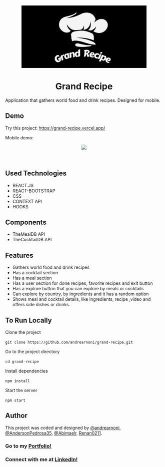 <p align="center">
  <img src="./src/images/grand.jpg" width="400px">
</p>

<h1 align="center">Grand Recipe</h1>

Application that gathers world food and drink recipes. Designed for mobile.

## Demo

Try this project: https://grand-recipe.vercel.app/<br>

Mobile demo: 

<p align="center">
  <img src="./src/videos/gif-mobile-grand.gif">
</p>

<br>

## Used Technologies

* REACT.JS
* REACT-BOOTSTRAP
* CSS
* CONTEXT API
* HOOKS

## Components

* TheMealDB API
* TheCocktailDB API

## Features

* Gathers world food and drink recipes
* Has a cocktail section
* Has a meal section
* Has a user section for done recipes, favorite recipes and exit button
* Has a explore button that you can explore by meals or cocktails
* Can explore by country, by ingredients and it has a random option
* Shows meal and cocktail details, like ingredients, recipe ,video and offers
side dishes or drinks. 

## To Run Locally

Clone the project

`git clone https://github.com/andrearnoni/grand-recipe.git`

Go to the project directory

`cd grand-recipe`

Install dependencies

`npm install`

Start the server

`npm start`

## Author

This project was coded and designed by [@andrearnoni](https://github.com/andrearnoni), [@AndersonPedrosa35](https://github.com/AndersonPedrosa35), [@Abimaelr](https://github.com/Abimaelr), [Renan0211](https://github.com/Renan0211).

### Go to my [Portfolio!](https://andrearnoni.vercel.app/) 
### Connect with me at [LinkedIn!](https://www.linkedin.com/in/andrearnoni/)